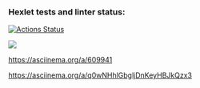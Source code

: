 ### Hexlet tests and linter status:
[![Actions Status](https://github.com/GordeyMartin/python-project-49/workflows/hexlet-check/badge.svg)](https://github.com/GordeyMartin/python-project-49/actions)

<a href="https://codeclimate.com/github/GordeyMartin/python-project-49/maintainability"><img 
src="https://api.codeclimate.com/v1/badges/4df5e11a7fc86d141667/maintainability" /></a>

https://asciinema.org/a/609941

https://asciinema.org/a/q0wNHhlGbgljDnKeyHBJkQzx3
